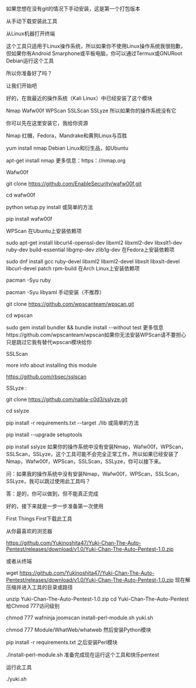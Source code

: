 如果您想在没有git的情况下手动安装，这是第一个打包版本

从手动下载安装此工具

从Linux机器打开终端

这个工具只适用于Linux操作系统，所以如果你不使用Linux操作系统我很抱歉，但如果你有Android Smarphone或平板电脑，你可以通过Termux或GNURoot Debian运行这个工具

所以你准备好了吗？

让我们开始吧

好的，在我最近的操作系统（Kali Linux）中已经安装了这个模块

Nmap
Wafw00f
WPScan
SSLScan
SSLyze
所以如果你的操作系统没有它

你可以先在这里安装它，我给你资源

Nmap
红帽，Fedora，Mandrake和黄狗Linux与百胜

yum install nmap
Debian Linux和衍生品，如Ubuntu

apt-get install nmap
更多信息：https：//nmap.org

Wafw00f

git clone https://github.com/EnableSecurity/wafw00f.git

cd wafw00f

python setup.py install
或简单的方法

pip install wafw00f

WPScan
在Ubuntu上安装依赖项

sudo apt-get install libcurl4-openssl-dev libxml2 libxml2-dev libxslt1-dev ruby-dev build-essential libgmp-dev zlib1g-dev
在Fedora上安装依赖项

sudo dnf install gcc ruby-devel libxml2 libxml2-devel libxslt libxslt-devel libcurl-devel patch rpm-build
在Arch Linux上安装依赖项

pacman -Syu ruby

pacman -Syu libyaml
手动安装（不推荐）

git clone https://github.com/wpscanteam/wpscan.git

cd wpscan

sudo gem install bundler && bundle install --without test
更多信息https://github.com/wpscanteam/wpscan如果你无法安装WPScan请不要担心只是跳过它我有替代wpscan模块给你

SSLScan

more info about installing this module

https://github.com/rbsec/sslscan

SSLyze :

git clone https://github.com/nabla-c0d3/sslyze.git

cd sslyze

pip install -r requirements.txt --target ./lib
或简单的方法

pip install --upgrade setuptools

pip install sslyze
如果你的操作系统中没有安装Nmap，Wafw00f，WPScan，SSLScan，SSLyze，这个工具可能不会完全正常工作，所以如果已经安装了Nmap，Wafw00f，WPScan，SSLScan，SSLyze，你可以接下来。

问：如果我的操作系统中没有安装Nmap，Wafw00f，WPScan，SSLScan，SSLyze，我可以跳过使用此工具吗？

答：是的，你可以做到，但不能真正完成

好的，接下来就是一步一步准备第一次使用

First Things First下载此工具

从你最喜欢的浏览器

https://github.com/Yukinoshita47/Yuki-Chan-The-Auto-Pentest/releases/download/v1.0/Yuki-Chan-The-Auto-Pentest-1.0.zip

或者从终端

wget https://github.com/Yukinoshita47/Yuki-Chan-The-Auto-Pentest/releases/download/v1.0/Yuki-Chan-The-Auto-Pentest-1.0.zip
现在解压缩并进入工具的目录或路径

unzip Yuki-Chan-The-Auto-Pentest-1.0.zip
cd Yuki-Chan-The-Auto-Pentest
给Chmod 777访问级别

chmod 777 wafninja joomscan install-perl-module.sh yuki.sh

chmod 777 Module/WhatWeb/whatweb
然后安装Python模块

pip install -r requirements.txt
之后安装Perl模块

./install-perl-module.sh
准备完成现在运行这个工具和快乐pentest

运行此工具

./yuki.sh
